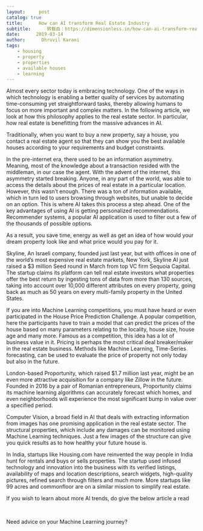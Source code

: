 ```yaml
---
layout:     post
catalog: true
title:      How can AI transform Real Estate Industry
subtitle:      转载自：https://dimensionless.in/how-can-ai-transform-real-estate-industry/
date:      2019-03-14
author:      Dhruvil Karani
tags:
    - housing
    - property
    - properties
    - available houses
    - learning
---
```


Almost every sector today is embracing technology. One of the ways in which technology is enabling a better quality of services by automating time-consuming yet straightforward tasks, thereby allowing humans to focus on more important and complex matters. In the following article, we look at how this philosophy applies to the real estate sector. In particular, how real estate is benefitting from the massive advances in AI.

Traditionally, when you want to buy a new property, say a house, you contact a real estate agent so that they can show you the best available houses according to your requirements and budget constraints.

In the pre-internet era, there used to be an information asymmetry. Meaning, most of the knowledge about a transaction resided with the middleman, in our case the agent. With the advent of the internet, this asymmetry started breaking. Anyone, in any part of the world, was able to access the details about the prices of real estate in a particular location. However, this wasn’t enough. There was a ton of information available, which in turn led to users browsing through websites, but unable to decide on an option. This is where AI takes this process a step ahead. One of the key advantages of using AI is getting personalized recommendations. Recommender systems, a popular AI application is used to filter out a few of the thousands of possible options.

As a result, you save time, energy as well as get an idea of how would your dream property look like and what price would you pay for it.

Skyline, An Israeli company, founded just last year, but with offices in one of the world’s most expensive real estate markets, New York, Skyline AI just raised a $3 million Seed round in March from top VC firm Sequoia Capital. The startup claims its platform can tell real estate investors what properties offer the best return by ingesting tons of data from more than 130 sources, taking into account over 10,000 different attributes on every property, going back as much as 50 years on every multi-family property in the United States. 

If you are into Machine Learning competitions, you must have heard or even participated in the House Price Prediction Challenge. A popular competition, here the participants have to train a model that can predict the prices of the house based on many parameters relating to the locality, house size, house age and many more. Famous as a competition, this idea has a lot of business value in it. Pricing is perhaps the most critical deal breaker/maker in the real estate business. Methods like Machine Learning, Time-Series forecasting, can be used to evaluate the price of property not only today but also in the future.

London-based Proportunity, which raised $1.7 million last year, might be an even more attractive acquisition for a company like Zillow in the future. Founded in 2016 by a pair of Romanian entrepreneurs, Proportunity claims its machine learning algorithms can accurately forecast which homes, and even neighborhoods will experience the most significant bump in value over a specified period. 

Computer Vision, a broad field in AI that deals with extracting information from images has one promising application in the real estate sector. The structural properties, which include any damages can be monitored using Machine Learning techniques. Just a few images of the structure can give you quick results as to how healthy your future house is. 

In India, startups like Housing.com have reinvented the way people in India hunt for rentals and buys or sells properties. The startup used infused technology and innovation into the business with its verified listings, availability of maps and location descriptions, search widgets, high-quality pictures, refined search through filters and much more. More startups like 99 acres and commonfloor are on a similar mission to simplify real estate.

If you wish to learn about more AI trends, do give the below article a read

 

Need advice on your Machine Learning journey?

 
